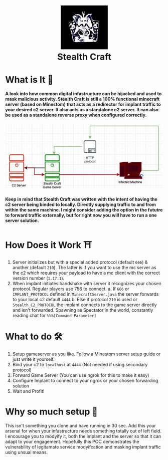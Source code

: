 <h1 align="center">
  <br>
  <a href="https://github.com/LimeIncOfficial/Stealth-Craft"><img src="https://github.com/LimeIncOfficial/Stealth-Craft/blob/main/assets/logo.png" width="150px" alt="Logo"></a>
  <br>
  Stealth Craft
  <br>
</h1>

# What is It 🤔

#### A look into how common digital infastructure can be hijacked and used to mask malicious activity. Stealth Craft is still a 100% functional minecraft server (based on Minestom) that acts as a redirector for implant traffic to your desired c2 server. It also acts as a standalone c2 server. It can also be used as a standalone reverse proxy when configured correctly.

<h4 align="center">
<a href="https://github.com/LimeIncOfficial/Stealth-Craft"><img src="https://github.com/LimeIncOfficial/Stealth-Craft/blob/main/assets/Diagram.jpg" width="500px" alt="diagram"></a>

#### Keep in mind that Stealth Craft was written with the intent of having the c2 server being binded to locally. Directly supplying traffic to and from within the same machine. I might consider adding the option in the fututre to forward traffic externally, but for right now you will have to run a one server solution. 
  
</h4>

# How Does it Work ⛩️
  #### 
  1. Server initializes but with a special added protocol (default `666`) & another (default `210`). The latter is if you want to use the mc server as the c2 which requires your payload to have a mc client with the correct version number (`1.17.1`). 
  2. When implant initiates handshake with server it recognizes your chosen protocol. Regular players use 756 to connect.
  a. If `666` or `IMPLANT_PROTOCOL` defined in `MinecraftServer.java` the server forwards to your local c2 default `4444`
  b. Else if protocol `210` is used or `Stealth_C2_PROTOCOL` the implant connects to the game server directly and isn't forwarded. Spawning as Spectator in the world, constantly reading chat for `%%%[Command Parameter]` 
 
# What to do 🛠️
  ####
  1. Setup gameserver as you like. Follow a Minestom server setup guide or just write it yourself.
  2. Bind your c2 to `localhost` at `4444` (Not needed if using secondary protocol)
  3. Forward Game Server (You can use ngrok for this to make it easy)
  4. Configure Implant to connect to your ngrok or your chosen forwarding solution
  5. Wait and Profit!

# Why so much setup 🤡
  ####
  This isn't something you clone and have running in 30 sec. Add this your arsenal for when your infastructure needs something totally out of left field. I encourage you to modyify it, both the implant and the server so that it can adapt to your engagement. Hopefully this POC demonstrates the vulnerability of legitamate service modyifcation and masking implant traffic using unsual means.
